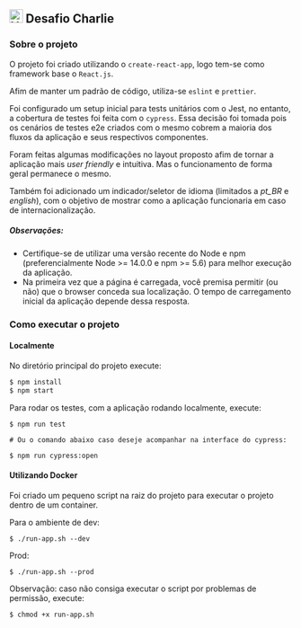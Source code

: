 ## <img src="https://avatars1.githubusercontent.com/u/7063040?v=4&s=200.jpg" alt="HU" width="24" /> Desafio Charlie

### Sobre o projeto

O projeto foi criado utilizando o `create-react-app`, logo tem-se como framework base o `React.js`.

Afim de manter um padrão de código, utiliza-se `eslint` e `prettier`.

Foi configurado um setup inicial para tests unitários com o Jest, no entanto, a cobertura de testes foi feita com o `cypress`. Essa decisão foi tomada pois os cenários de testes e2e criados com o mesmo cobrem a maioria dos fluxos da aplicação e seus respectivos componentes.

Foram feitas algumas modificações no layout proposto afim de tornar a aplicação mais _user friendly_ e intuitiva. Mas o funcionamento de forma geral permanece o mesmo.

Também foi adicionado um indicador/seletor de idioma (limitados a _pt_BR_ e _english_), com o objetivo de mostrar como a aplicação funcionaria em caso de internacionalização.  

##### Observações: 
- Certifique-se de utilizar uma versão recente do Node e npm (preferencialmente Node >= 14.0.0 e npm >= 5.6) para melhor execução da aplicação.
- Na primeira vez que a página é carregada, você premisa permitir (ou não) que o browser conceda sua localização. O tempo de carregamento inicial da aplicação depende dessa resposta.

### Como executar o projeto

#### Localmente

No diretório principal do projeto execute:
```bash
$ npm install
$ npm start
```
Para rodar os testes, com a aplicação rodando localmente, execute: 
```
$ npm run test

# Ou o comando abaixo caso deseje acompanhar na interface do cypress:

$ npm run cypress:open
```

#### Utilizando Docker
Foi criado um pequeno script na raiz do projeto para executar o projeto dentro de um container.

Para o ambiente de dev:
```
$ ./run-app.sh --dev
```
Prod:
```
$ ./run-app.sh --prod
```
Observação: caso não consiga executar o script por problemas de permissão, execute:
```
$ chmod +x run-app.sh
```